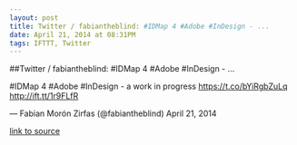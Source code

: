 ```yaml
---
layout: post
title: Twitter / fabiantheblind: #IDMap 4 #Adobe #InDesign - ...
date: April 21, 2014 at 08:31PM
tags: IFTTT, Twitter
---
```

##Twitter / fabiantheblind: #IDMap 4 #Adobe #InDesign - ...


#IDMap 4 #Adobe #InDesign - a work in progress https://t.co/bYiRgbZuLq http://ift.tt/1r9FLfR

— Fabian Morón Zirfas (@fabiantheblind) April 21, 2014

[link to source](http://ift.tt/1r9FLfT) 
